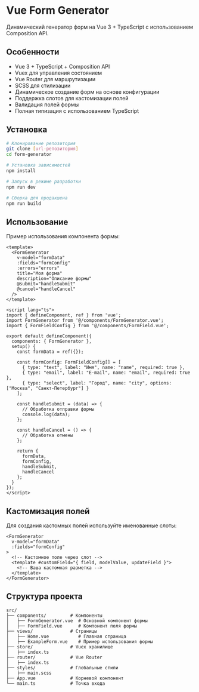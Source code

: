 # Vue Form Generator

Динамический генератор форм на Vue 3 + TypeScript с использованием Composition API.

## Особенности

- Vue 3 + TypeScript + Composition API
- Vuex для управления состоянием
- Vue Router для маршрутизации
- SCSS для стилизации
- Динамическое создание форм на основе конфигурации
- Поддержка слотов для кастомизации полей
- Валидация полей формы
- Полная типизация с использованием TypeScript

## Установка

```bash
# Клонирование репозитория
git clone [url-репозитория]
cd form-generator

# Установка зависимостей
npm install

# Запуск в режиме разработки
npm run dev

# Сборка для продакшена
npm run build
```

## Использование

Пример использования компонента формы:

```vue
<template>
  <FormGenerator
    v-model="formData"
    :fields="formConfig"
    :errors="errors"
    title="Моя форма"
    description="Описание формы"
    @submit="handleSubmit"
    @cancel="handleCancel"
  />
</template>

<script lang="ts">
import { defineComponent, ref } from 'vue';
import FormGenerator from '@/components/FormGenerator.vue';
import { FormFieldConfig } from '@/components/FormField.vue';

export default defineComponent({
  components: { FormGenerator },
  setup() {
    const formData = ref({});
    
    const formConfig: FormFieldConfig[] = [
      { type: "text", label: "Имя", name: "name", required: true },
      { type: "email", label: "E-mail", name: "email", required: true },
      { type: "select", label: "Город", name: "city", options: ["Москва", "Санкт-Петербург"] }
    ];
    
    const handleSubmit = (data) => {
      // Обработка отправки формы
      console.log(data);
    };
    
    const handleCancel = () => {
      // Обработка отмены
    };
    
    return {
      formData,
      formConfig,
      handleSubmit,
      handleCancel
    };
  }
});
</script>
```

## Кастомизация полей

Для создания кастомных полей используйте именованные слоты:

```vue
<FormGenerator
  v-model="formData"
  :fields="formConfig"
>
  <!-- Кастомное поле через слот -->
  <template #customField="{ field, modelValue, updateField }">
    <!-- Ваша кастомная разметка -->
  </template>
</FormGenerator>
```

## Структура проекта

```
src/
├── components/         # Компоненты
│   ├── FormGenerator.vue  # Основной компонент формы
│   ├── FormField.vue      # Компонент поля формы
├── views/              # Страницы
│   ├── Home.vue           # Главная страница
│   ├── ExampleForm.vue    # Пример использования формы
├── store/              # Vuex хранилище
│   ├── index.ts
├── router/             # Vue Router
│   ├── index.ts
├── styles/             # Глобальные стили
│   ├── main.scss
├── App.vue             # Корневой компонент
└── main.ts             # Точка входа
```
